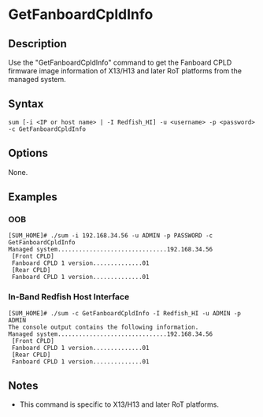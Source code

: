 # GetFanboardCpldInfo

## Description

Use the "GetFanboardCpldInfo" command to get the Fanboard CPLD firmware image information of X13/H13 and later RoT platforms from the managed system.

## Syntax

```
sum [-i <IP or host name> | -I Redfish_HI] -u <username> -p <password> -c GetFanboardCpldInfo
```

## Options

None.

## Examples

### OOB
```
[SUM_HOME]# ./sum -i 192.168.34.56 -u ADMIN -p PASSWORD -c GetFanboardCpldInfo
Managed system...............................192.168.34.56
 [Front CPLD]
 Fanboard CPLD 1 version..............01
 [Rear CPLD]
 Fanboard CPLD 1 version..............01
```

### In-Band Redfish Host Interface
```
[SUM_HOME]# ./sum -c GetFanboardCpldInfo -I Redfish_HI -u ADMIN -p ADMIN
The console output contains the following information.
Managed system...............................192.168.34.56
 [Front CPLD]
 Fanboard CPLD 1 version..............01
 [Rear CPLD]
 Fanboard CPLD 1 version..............01
```

## Notes

- This command is specific to X13/H13 and later RoT platforms.
